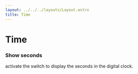 ```yaml
---
layout: ../../../layouts/Layout.astro
title: Time
---
```


# Time

### Show seconds

activate the switch to display the seconds in the digital clock.